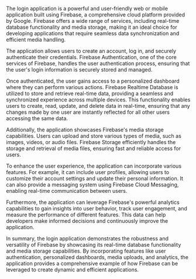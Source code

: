 
The login application is a powerful and user-friendly web or mobile application built using Firebase, a comprehensive cloud platform provided by Google. Firebase offers a wide range of services, including real-time database functionality and media storage, making it an ideal choice for developing applications that require seamless data synchronization and efficient media handling.

The application allows users to create an account, log in, and securely authenticate their credentials. Firebase Authentication, one of the core services of Firebase, handles the user authentication process, ensuring that the user's login information is securely stored and managed.

Once authenticated, the user gains access to a personalized dashboard where they can perform various actions. Firebase Realtime Database is utilized to store and retrieve real-time data, providing a seamless and synchronized experience across multiple devices. This functionality enables users to create, read, update, and delete data in real-time, ensuring that any changes made by one user are instantly reflected for all other users accessing the same data.

Additionally, the application showcases Firebase's media storage capabilities. Users can upload and store various types of media, such as images, videos, or audio files. Firebase Storage efficiently handles the storage and retrieval of media files, ensuring fast and reliable access for users.

To enhance the user experience, the application can incorporate various features. For example, it can include user profiles, allowing users to customize their account settings and update their personal information. It can also provide a messaging system using Firebase Cloud Messaging, enabling real-time communication between users.

Furthermore, the application can leverage Firebase's powerful analytics capabilities to gain insights into user behavior, track user engagement, and measure the performance of different features. This data can help developers make informed decisions and continuously improve the application.

In summary, the login application demonstrates the robustness and versatility of Firebase by showcasing its real-time database functionality and media storage capabilities. By incorporating features like user authentication, personalized dashboards, media uploads, and analytics, the application provides a comprehensive example of how Firebase can be leveraged to create dynamic and efficient applications.
